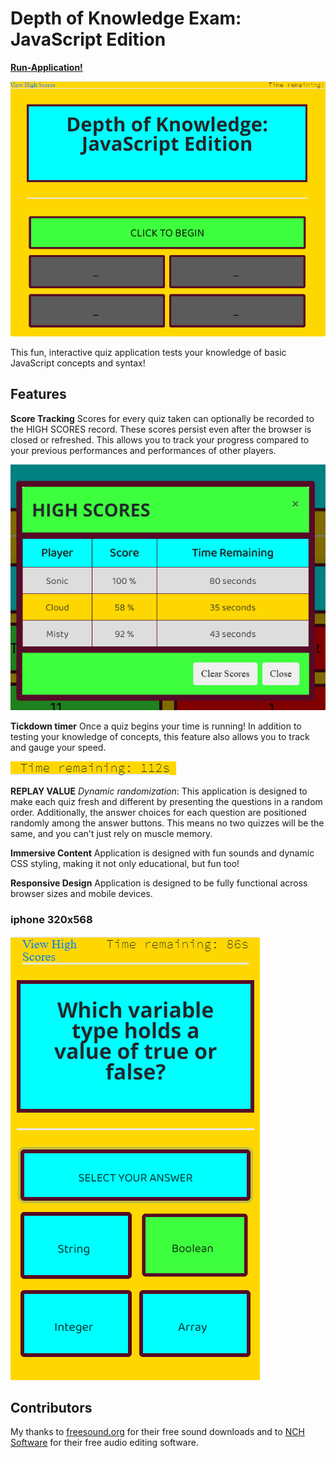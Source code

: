 
# Depth of Knowledge Exam: JavaScript Edition

**[Run-Application!](https://jmantis0.github.io/depth-of-knowledge-exam/)**

![begin](assets/images/click-to-begin!.PNG)

This fun, interactive quiz application tests your knowledge of basic JavaScript concepts and syntax!

## Features

**Score Tracking**  Scores for every quiz taken can optionally be recorded to the HIGH SCORES record.  These scores persist even after the browser is closed or refreshed.  This allows you to track your progress compared to your previous performances and performances of other players.

![Score-Tracking](assets/images/high-scores.PNG)

**Tickdown timer**  Once a quiz begins your time is running!  In addition to testing your knowledge of concepts, this feature also allows you to track and gauge your speed.

![timer](assets/images/timer.PNG)

**REPLAY VALUE** *Dynamic randomization*:  This application is designed to make each quiz fresh and different by presenting the questions in a random order.   Additionally, the answer choices for each question are positioned randomly among the answer buttons.  This means no two quizzes will be the same, and you can't just rely on muscle memory.

**Immersive Content**  Application is designed with fun sounds and dynamic CSS styling, making it not only educational, but fun too!

**Responsive Design**  Application is designed to be fully functional across browser sizes and mobile devices.

### iphone 320x568

![iphone](assets/images/iphone-320x568.PNG)

## Contributors
My thanks to [freesound.org](https://freesound.org/) for their free sound downloads and to [NCH Software](https://www.nch.com.au/wavepad/index.html?kw=free%20audio%20editor&gclid=CjwKCAjwv4_1BRAhEiwAtMDLssCOnw4cMOqnj9KlL7BQam6e8zr_m4ZUXx3Wel4fqAtpEvZ37K-6PBoCrLkQAvD_BwE) for their free audio editing software.

